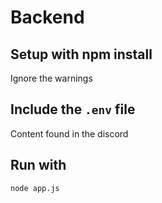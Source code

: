 # Backend

## Setup with npm install
Ignore the warnings

## Include the `.env` file
Content found in the discord

## Run with
`node app.js`

